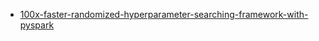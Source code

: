 - [100x-faster-randomized-hyperparameter-searching-framework-with-pyspark](https://towardsdatascience.com/100x-faster-randomized-hyperparameter-searching-framework-with-pyspark-4de19e44f5e6)
